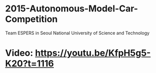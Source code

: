 # 2015-Autonomous-Model-Car-Competition

Team ESPERS in Seoul National University of Science and Technology  

# Video: https://youtu.be/KfpH5g5-K20?t=1116
